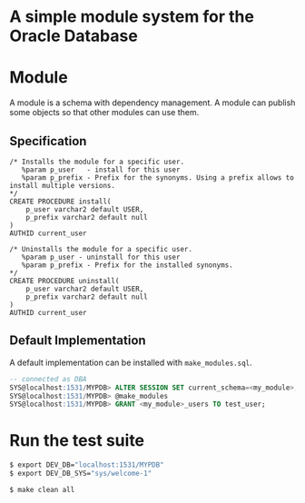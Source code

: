 # A simple module system for the Oracle Database

# Module 
A module is a schema with dependency management. 
A module can publish some objects so that other modules can use them.

## Specification

```
/* Installs the module for a specific user.
   %param p_user   - install for this user
   %param p_prefix - Prefix for the synonyms. Using a prefix allows to install multiple versions.
*/
CREATE PROCEDURE install(
    p_user varchar2 default USER,
    p_prefix varchar2 default null
)
AUTHID current_user
```

```
/* Uninstalls the module for a specific user.
   %param p_user - uninstall for this user
   %param p_prefix - Prefix for the installed synonyms.
*/
CREATE PROCEDURE uninstall(
    p_user varchar2 default USER,
    p_prefix varchar2 default null
)
AUTHID current_user
```

## Default Implementation
A default implementation can be installed with `make_modules.sql`. 
```sql
-- connected as DBA
SYS@localhost:1531/MYPDB> ALTER SESSION SET current_schema=<my_module>;
SYS@localhost:1531/MYPDB> @make_modules 
SYS@localhost:1531/MYPDB> GRANT <my_module>_users TO test_user; 
```


# Run the test suite

```bash
$ export DEV_DB="localhost:1531/MYPDB"
$ export DEV_DB_SYS="sys/welcome-1"

$ make clean all

```